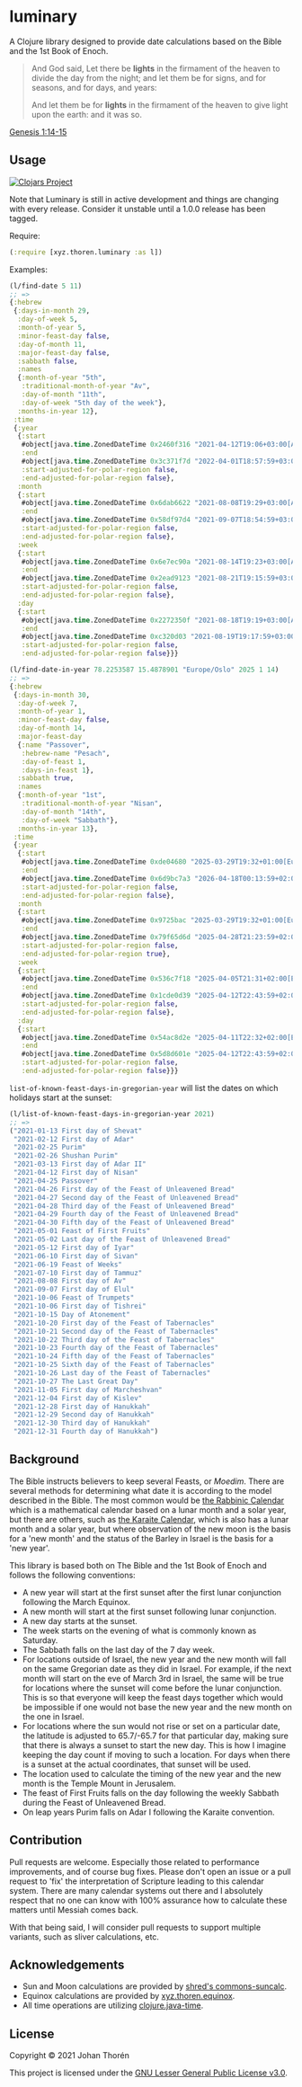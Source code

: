 # luminary

A Clojure library designed to provide date calculations based on the Bible and
the 1st Book of Enoch.

> And God said, Let there be **lights** in the firmament of the heaven to divide the day from the night; and let them be for signs, and for seasons, and for days, and years:
>
> And let them be for **lights** in the firmament of the heaven to give light upon the earth: and it was so.

[Genesis 1:14-15](https://www.biblegateway.com/passage/?search=Genesis+1:14-15&version=KJV)

## Usage

[![Clojars Project](https://img.shields.io/clojars/v/xyz.thoren/luminary.svg)](https://clojars.org/xyz.thoren/luminary)

Note that Luminary is still in active development and things are changing with 
every release. Consider it unstable until a 1.0.0 release has been tagged.

Require:

``` clojure
(:require [xyz.thoren.luminary :as l])
```

Examples:

``` clojure
(l/find-date 5 11)
;; => 
{:hebrew
 {:days-in-month 29,
  :day-of-week 5,
  :month-of-year 5,
  :minor-feast-day false,
  :day-of-month 11,
  :major-feast-day false,
  :sabbath false,
  :names
  {:month-of-year "5th",
   :traditional-month-of-year "Av",
   :day-of-month "11th",
   :day-of-week "5th day of the week"},
  :months-in-year 12},
 :time
 {:year
  {:start
   #object[java.time.ZonedDateTime 0x2460f316 "2021-04-12T19:06+03:00[Asia/Jerusalem]"],
   :end
   #object[java.time.ZonedDateTime 0x3c371f7d "2022-04-01T18:57:59+03:00[Asia/Jerusalem]"],
   :start-adjusted-for-polar-region false,
   :end-adjusted-for-polar-region false},
  :month
  {:start
   #object[java.time.ZonedDateTime 0x6dab6622 "2021-08-08T19:29+03:00[Asia/Jerusalem]"],
   :end
   #object[java.time.ZonedDateTime 0x58df97d4 "2021-09-07T18:54:59+03:00[Asia/Jerusalem]"],
   :start-adjusted-for-polar-region false,
   :end-adjusted-for-polar-region false},
  :week
  {:start
   #object[java.time.ZonedDateTime 0x6e7ec90a "2021-08-14T19:23+03:00[Asia/Jerusalem]"],
   :end
   #object[java.time.ZonedDateTime 0x2ead9123 "2021-08-21T19:15:59+03:00[Asia/Jerusalem]"],
   :start-adjusted-for-polar-region false,
   :end-adjusted-for-polar-region false},
  :day
  {:start
   #object[java.time.ZonedDateTime 0x2272350f "2021-08-18T19:19+03:00[Asia/Jerusalem]"],
   :end
   #object[java.time.ZonedDateTime 0xc320d03 "2021-08-19T19:17:59+03:00[Asia/Jerusalem]"],
   :start-adjusted-for-polar-region false,
   :end-adjusted-for-polar-region false}}}
```

``` clojure
(l/find-date-in-year 78.2253587 15.4878901 "Europe/Oslo" 2025 1 14)
;; => 
{:hebrew
 {:days-in-month 30,
  :day-of-week 7,
  :month-of-year 1,
  :minor-feast-day false,
  :day-of-month 14,
  :major-feast-day
  {:name "Passover",
   :hebrew-name "Pesach",
   :day-of-feast 1,
   :days-in-feast 1},
  :sabbath true,
  :names
  {:month-of-year "1st",
   :traditional-month-of-year "Nisan",
   :day-of-month "14th",
   :day-of-week "Sabbath"},
  :months-in-year 13},
 :time
 {:year
  {:start
   #object[java.time.ZonedDateTime 0xde04680 "2025-03-29T19:32+01:00[Europe/Oslo]"],
   :end
   #object[java.time.ZonedDateTime 0x6d9bc7a3 "2026-04-18T00:13:59+02:00[Europe/Oslo]"],
   :start-adjusted-for-polar-region false,
   :end-adjusted-for-polar-region false},
  :month
  {:start
   #object[java.time.ZonedDateTime 0x9725bac "2025-03-29T19:32+01:00[Europe/Oslo]"],
   :end
   #object[java.time.ZonedDateTime 0x79f65d6d "2025-04-28T21:23:59+02:00[Europe/Oslo]"],
   :start-adjusted-for-polar-region false,
   :end-adjusted-for-polar-region true},
  :week
  {:start
   #object[java.time.ZonedDateTime 0x536c7f18 "2025-04-05T21:31+02:00[Europe/Oslo]"],
   :end
   #object[java.time.ZonedDateTime 0x1cde0d39 "2025-04-12T22:43:59+02:00[Europe/Oslo]"],
   :start-adjusted-for-polar-region false,
   :end-adjusted-for-polar-region false},
  :day
  {:start
   #object[java.time.ZonedDateTime 0x54ac8d2e "2025-04-11T22:32+02:00[Europe/Oslo]"],
   :end
   #object[java.time.ZonedDateTime 0x5d8d601e "2025-04-12T22:43:59+02:00[Europe/Oslo]"],
   :start-adjusted-for-polar-region false,
   :end-adjusted-for-polar-region false}}}
```

`list-of-known-feast-days-in-gregorian-year` will list the dates on which holidays start
at the sunset:
``` clojure
(l/list-of-known-feast-days-in-gregorian-year 2021)
;; => 
("2021-01-13 First day of Shevat"
 "2021-02-12 First day of Adar"
 "2021-02-25 Purim"
 "2021-02-26 Shushan Purim"
 "2021-03-13 First day of Adar II"
 "2021-04-12 First day of Nisan"
 "2021-04-25 Passover"
 "2021-04-26 First day of the Feast of Unleavened Bread"
 "2021-04-27 Second day of the Feast of Unleavened Bread"
 "2021-04-28 Third day of the Feast of Unleavened Bread"
 "2021-04-29 Fourth day of the Feast of Unleavened Bread"
 "2021-04-30 Fifth day of the Feast of Unleavened Bread"
 "2021-05-01 Feast of First Fruits"
 "2021-05-02 Last day of the Feast of Unleavened Bread"
 "2021-05-12 First day of Iyar"
 "2021-06-10 First day of Sivan"
 "2021-06-19 Feast of Weeks"
 "2021-07-10 First day of Tammuz"
 "2021-08-08 First day of Av"
 "2021-09-07 First day of Elul"
 "2021-10-06 Feast of Trumpets"
 "2021-10-06 First day of Tishrei"
 "2021-10-15 Day of Atonement"
 "2021-10-20 First day of the Feast of Tabernacles"
 "2021-10-21 Second day of the Feast of Tabernacles"
 "2021-10-22 Third day of the Feast of Tabernacles"
 "2021-10-23 Fourth day of the Feast of Tabernacles"
 "2021-10-24 Fifth day of the Feast of Tabernacles"
 "2021-10-25 Sixth day of the Feast of Tabernacles"
 "2021-10-26 Last day of the Feast of Tabernacles"
 "2021-10-27 The Last Great Day"
 "2021-11-05 First day of Marcheshvan"
 "2021-12-04 First day of Kislev"
 "2021-12-28 First day of Hanukkah"
 "2021-12-29 Second day of Hanukkah"
 "2021-12-30 Third day of Hanukkah"
 "2021-12-31 Fourth day of Hanukkah")
```

## Background

The Bible instructs believers to keep several Feasts, or *Moedim*. There 
are several methods for determining what date it is according to the model 
described in the Bible. The most common would be 
[the Rabbinic Calendar](https://en.wikipedia.org/wiki/Hebrew_calendar) which 
is a mathematical calendar based on a lunar month and a solar year, but there 
are others, such as 
[the Karaite Calendar](https://en.wikipedia.org/wiki/Hebrew_calendar#Karaite_calendar),
which is also has a lunar month and a solar year, but where observation of the
new moon is the basis for a 'new month' and the status of the Barley in Israel
is the basis for a 'new year'.

This library is based both on The Bible and the 1st Book of Enoch and follows
the following conventions:

- A new year will start at the first sunset after the first lunar conjunction following the March Equinox.
- A new month will start at the first sunset following lunar conjunction.
- A new day starts at the sunset.
- The week starts on the evening of what is commonly known as Saturday.
- The Sabbath falls on the last day of the 7 day week.
- For locations outside of Israel, the new year and the new month will fall on
the same Gregorian date as they did in Israel. For example, if the next month will
start on the eve of March 3rd in Israel, the same will be true for locations where
the sunset will come before the lunar conjunction. This is so that everyone will
keep the feast days together which would be impossible if one would not base the
new year and the new month on the one in Israel.
- For locations where the sun would not rise or set on a particular date, the
latitude is adjusted to 65.7/-65.7 for that particular day, making sure that there
is always a sunset to start the new day. This is how I imagine keeping the day count
if moving to such a location. For days when there is a sunset at the actual coordinates,
that sunset will be used.
- The location used to calculate the timing of the new year and the new month is the
Temple Mount in Jerusalem.
- The feast of First Fruits falls on the day following the weekly Sabbath during
the Feast of Unleavened Bread.
- On leap years Purim falls on Adar I following the Karaite convention.

## Contribution

Pull requests are welcome. Especially those related to performance improvements,
and of course bug fixes. Please don't open an issue or a pull request to 'fix'
the interpretation of Scripture leading to this calendar system. There are many 
calendar systems out there and I absolutely respect that no one can know with
100% assurance how to calculate these matters until Messiah comes back.

With that being said, I will consider pull requests to support multiple variants,
such as sliver calculations, etc.

## Acknowledgements

- Sun and Moon calculations are provided by [shred's commons-suncalc](https://github.com/shred/commons-suncalc).
- Equinox calculations are provided by [xyz.thoren.equinox](https://github.com/johanthoren/equinox).
- All time operations are utilizing [clojure.java-time](https://github.com/dm3/clojure.java-time).

## License

Copyright &copy; 2021 Johan Thorén

This project is licensed under the [GNU Lesser General Public License v3.0][license].

[license]: https://choosealicense.com/licenses/lgpl-3.0
